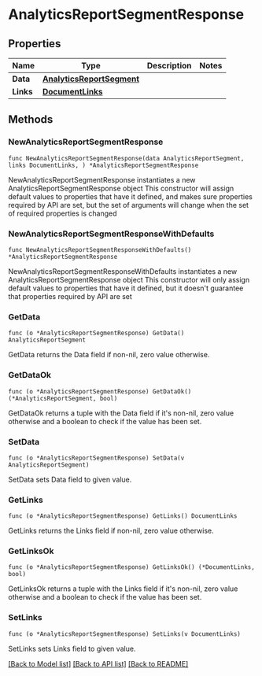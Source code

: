 # AnalyticsReportSegmentResponse

## Properties

Name | Type | Description | Notes
------------ | ------------- | ------------- | -------------
**Data** | [**AnalyticsReportSegment**](AnalyticsReportSegment.md) |  | 
**Links** | [**DocumentLinks**](DocumentLinks.md) |  | 

## Methods

### NewAnalyticsReportSegmentResponse

`func NewAnalyticsReportSegmentResponse(data AnalyticsReportSegment, links DocumentLinks, ) *AnalyticsReportSegmentResponse`

NewAnalyticsReportSegmentResponse instantiates a new AnalyticsReportSegmentResponse object
This constructor will assign default values to properties that have it defined,
and makes sure properties required by API are set, but the set of arguments
will change when the set of required properties is changed

### NewAnalyticsReportSegmentResponseWithDefaults

`func NewAnalyticsReportSegmentResponseWithDefaults() *AnalyticsReportSegmentResponse`

NewAnalyticsReportSegmentResponseWithDefaults instantiates a new AnalyticsReportSegmentResponse object
This constructor will only assign default values to properties that have it defined,
but it doesn't guarantee that properties required by API are set

### GetData

`func (o *AnalyticsReportSegmentResponse) GetData() AnalyticsReportSegment`

GetData returns the Data field if non-nil, zero value otherwise.

### GetDataOk

`func (o *AnalyticsReportSegmentResponse) GetDataOk() (*AnalyticsReportSegment, bool)`

GetDataOk returns a tuple with the Data field if it's non-nil, zero value otherwise
and a boolean to check if the value has been set.

### SetData

`func (o *AnalyticsReportSegmentResponse) SetData(v AnalyticsReportSegment)`

SetData sets Data field to given value.


### GetLinks

`func (o *AnalyticsReportSegmentResponse) GetLinks() DocumentLinks`

GetLinks returns the Links field if non-nil, zero value otherwise.

### GetLinksOk

`func (o *AnalyticsReportSegmentResponse) GetLinksOk() (*DocumentLinks, bool)`

GetLinksOk returns a tuple with the Links field if it's non-nil, zero value otherwise
and a boolean to check if the value has been set.

### SetLinks

`func (o *AnalyticsReportSegmentResponse) SetLinks(v DocumentLinks)`

SetLinks sets Links field to given value.



[[Back to Model list]](../README.md#documentation-for-models) [[Back to API list]](../README.md#documentation-for-api-endpoints) [[Back to README]](../README.md)


